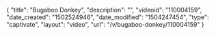 {
    "title": "Bugaboo Donkey",
    "description": "",
    "videoid": "110004159",
    "date_created": "1502524946",
    "date_modified": "1504247454",
    "type": "captivate",
    "layout": "video",
    "url": "\/v\/bugaboo-donkey\/110004159"
}
